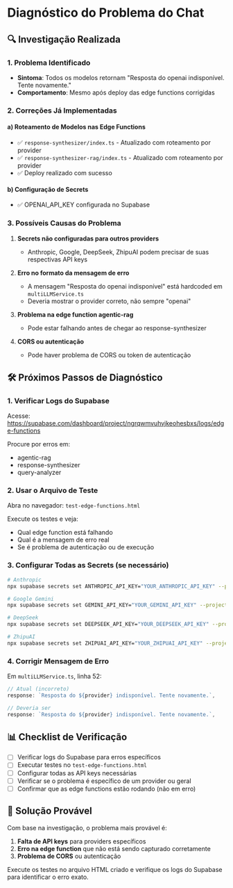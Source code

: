 # Diagnóstico do Problema do Chat

## 🔍 Investigação Realizada

### 1. Problema Identificado
- **Sintoma**: Todos os modelos retornam "Resposta do openai indisponível. Tente novamente."
- **Comportamento**: Mesmo após deploy das edge functions corrigidas

### 2. Correções Já Implementadas

#### a) Roteamento de Modelos nas Edge Functions
- ✅ `response-synthesizer/index.ts` - Atualizado com roteamento por provider
- ✅ `response-synthesizer-rag/index.ts` - Atualizado com roteamento por provider
- ✅ Deploy realizado com sucesso

#### b) Configuração de Secrets
- ✅ OPENAI_API_KEY configurada no Supabase

### 3. Possíveis Causas do Problema

1. **Secrets não configuradas para outros providers**
   - Anthropic, Google, DeepSeek, ZhipuAI podem precisar de suas respectivas API keys

2. **Erro no formato da mensagem de erro**
   - A mensagem "Resposta do openai indisponível" está hardcoded em `multiLLMService.ts`
   - Deveria mostrar o provider correto, não sempre "openai"

3. **Problema na edge function agentic-rag**
   - Pode estar falhando antes de chegar ao response-synthesizer

4. **CORS ou autenticação**
   - Pode haver problema de CORS ou token de autenticação

## 🛠️ Próximos Passos de Diagnóstico

### 1. Verificar Logs do Supabase
Acesse: https://supabase.com/dashboard/project/ngrqwmvuhvjkeohesbxs/logs/edge-functions

Procure por erros em:
- agentic-rag
- response-synthesizer
- query-analyzer

### 2. Usar o Arquivo de Teste
Abra no navegador: `test-edge-functions.html`

Execute os testes e veja:
- Qual edge function está falhando
- Qual é a mensagem de erro real
- Se é problema de autenticação ou de execução

### 3. Configurar Todas as Secrets (se necessário)

```bash
# Anthropic
npx supabase secrets set ANTHROPIC_API_KEY="YOUR_ANTHROPIC_API_KEY" --project-ref ngrqwmvuhvjkeohesbxs

# Google Gemini
npx supabase secrets set GEMINI_API_KEY="YOUR_GEMINI_API_KEY" --project-ref ngrqwmvuhvjkeohesbxs

# DeepSeek
npx supabase secrets set DEEPSEEK_API_KEY="YOUR_DEEPSEEK_API_KEY" --project-ref ngrqwmvuhvjkeohesbxs

# ZhipuAI
npx supabase secrets set ZHIPUAI_API_KEY="YOUR_ZHIPUAI_API_KEY" --project-ref ngrqwmvuhvjkeohesbxs
```

### 4. Corrigir Mensagem de Erro

Em `multiLLMService.ts`, linha 52:
```typescript
// Atual (incorreto)
response: `Resposta do ${provider} indisponível. Tente novamente.`,

// Deveria ser
response: `Resposta do ${provider} indisponível. Tente novamente.`,
```

## 📊 Checklist de Verificação

- [ ] Verificar logs do Supabase para erros específicos
- [ ] Executar testes no `test-edge-functions.html`
- [ ] Configurar todas as API keys necessárias
- [ ] Verificar se o problema é específico de um provider ou geral
- [ ] Confirmar que as edge functions estão rodando (não em erro)

## 🎯 Solução Provável

Com base na investigação, o problema mais provável é:

1. **Falta de API keys** para providers específicos
2. **Erro na edge function** que não está sendo capturado corretamente
3. **Problema de CORS** ou autenticação

Execute os testes no arquivo HTML criado e verifique os logs do Supabase para identificar o erro exato.